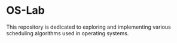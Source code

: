 # OS-Lab
This repository is dedicated to exploring and implementing various scheduling algorithms used in operating systems. 
